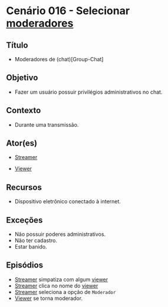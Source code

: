 # Cenário 016 - Selecionar [moderadores](Mods)
 
## Título	
* Moderadores de (chat)[Group-Chat]

## Objetivo
* Fazer um usuário possuir privilégios administrativos no chat.
	
## Contexto
* Durante uma transmissão.

## Ator(es)
* [Streamer](Streamer)

* [Viewer](Viewer)

## Recursos
* Dispositivo eletrônico conectado à internet.
	
## Exceções
* Não possuir poderes administrativos.
* Não ter cadastro.
* Estar banido.

## Episódios
* [Streamer](Streamer)
 simpatiza com algum [viewer](Viewer)
* [Streamer](Streamer)
 clica no nome do [viewer](Viewer)
* [Streamer](Streamer)
 seleciona a opção de ```Moderador```
* [Viewer](Viewer) se torna moderador.

